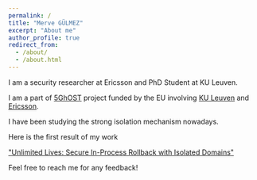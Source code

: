```yaml
---
permalink: /
title: "Merve GÜLMEZ"
excerpt: "About me"
author_profile: true
redirect_from: 
  - /about/
  - /about.html
---
```









I am a security researcher at Ericsson and PhD Student at KU Leuven. 

I am a part of [5GhOST](https://5ghosts.eu/) project funded by the EU involving [KU Leuven](https://www.kuleuven.be/kuleuven/) and [Ericsson](https://www.ericsson.com/en). 

I have been studying the strong isolation mechanism nowadays. 

Here is the first result of my work

["Unlimited Lives: Secure In-Process Rollback with Isolated Domains"](https://arxiv.org/pdf/2205.03205.pdf)

Feel free to reach me for any feedback! 


